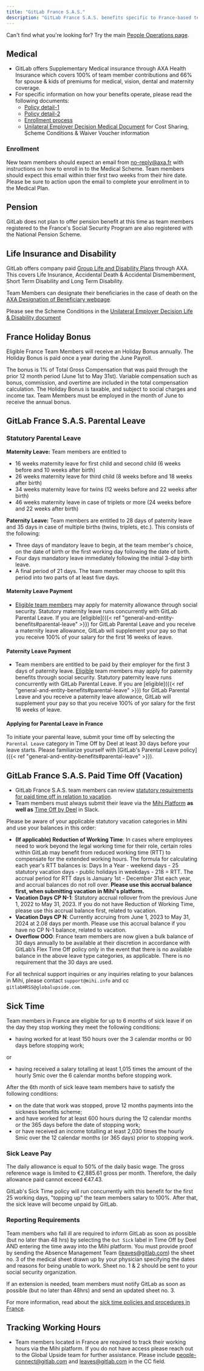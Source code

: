 ```yaml
---
title: "GitLab France S.A.S."
description: "GitLab France S.A.S. benefits specific to France-based team members."
---
```


Can't find what you're looking for? Try the main [People Operations page](/handbook/people-group/).

## Medical

- GitLab offers Supplementary Medical insurance through AXA Health Insurance which covers 100% of team member contributions and 66% for spouse & kids of premiums for medical, vision, dental and maternity coverage.
- For specific information on how your benefits operate, please read the following documents:
  - [Policy detail-1](https://drive.google.com/file/d/1xfkzQXwiITrhJ0HJk9K-eTtSjLEONiNB/view?usp=sharing)
  - [Policy detail-2](https://drive.google.com/file/d/1lKcSkHJKpOaJwVFUgCQDWgOHyFRkSib8/view?usp=sharing)
  - [Enrollment process](https://drive.google.com/file/d/11JmUP7lVhzyqO0QJGfEr4YpYLH7vbMb6/view?usp=sharing)
  - [Unilateral Employer Decision Medical Document](https://drive.google.com/file/d/1qPpQqg9WZsDaF8lxhXIc4tPEt5GbJc8R/view?usp=sharing) for Cost Sharing, Scheme Conditions & Waiver Voucher information

### Enrollment

New team members should expect an email from no-reply@axa.fr with instructions on how to enroll in to the Medical Scheme. Team members should expect this email within thier first two weeks from their hire date. Please be sure to action upon the email to complete your enrollment in to the Medical Plan.

## Pension

GitLab does not plan to offer pension benefit at this time as team members registered to the France's Social Security Program are also registered with the National Pension Scheme.

## Life Insurance and Disability

GitLab offers company paid [Group Life and Disability Plans](https://drive.google.com/file/d/1IiPEBog1hEK2FSuG-w8OIf6_pfo_vFAR/view?usp=sharing) through AXA. This covers Life Insurance, Accidental Death & Accidental Dismemberment, Short Term Disability and Long Term Disability.

Team Members can designate their beneficiaries in the case of death on the [AXA Designation of Beneficiary webpage](https://quijeprotege.fr/).

Please see the Scheme Conditions in the [Unilateral Employer Decision Life & Disability document](https://drive.google.com/file/d/1hL6c5ejtlI8te9uwKbRXBR_wCyc3GoAC/view?usp=sharing)

## France Holiday Bonus

Eligible France Team Members will receive an Holiday Bonus annually. The Holiday Bonus is paid once a year during the June Payroll.

The bonus is 1% of Total Gross Compensation that was paid through the prior 12 month period (June 1st to May 31st). Variable compensation such as bonus, commission, and overtime are included in the total compensation calculation.
The Holiday Bonus is taxable, and subject to social charges and income tax. Team Members must be employed in the month of June to receive the annual bonus.

## GitLab France S.A.S. Parental Leave

### Statutory Parental Leave

**Maternity Leave:** Team members are entitled to

- 16 weeks maternity leave for first child and second child (6 weeks before and 10 weeks after birth)
- 26 weeks maternity leave for third child (8 weeks before and 18 weeks after birth)
- 34 weeks maternity leave for twins (12 weeks before and 22 weeks after birth)
- 46 weeks maternity leave in case of triplets or more (24 weeks before and 22 weeks after birth)

**Paternity Leave:** Team members are entitled to 28 days of paternity leave and 35 days in case of multiple births (twins, triplets, etc.). This consists of the following:

- Three days of mandatory leave to begin, at the team member's choice, on the date of birth or the first working day following the date of birth.
- Four days mandatory leave immediately following the initial 3-day birth leave.
- A final period of 21 days. The team member may choose to split this period into two parts of at least five days.

#### Maternity Leave Payment

- [Eligible team members](https://www.ameli.fr/assure/remboursements/indemnites-journalieres/conge-maternite-salariee) may apply for maternity allowance through social security. Statutory maternity leave runs concurrently with GitLab Parental Leave. If you are [eligible]({{< ref "general-and-entity-benefits#parental-leave" >}}) for GitLab Parental Leave and you receive a maternity leave allowance, GitLab will supplement your pay so that you receive 100% of your salary for the first 16 weeks of leave.

#### Paternity Leave Payment

- Team members are entitled to be paid by their employer for the first 3 days of paternity leave. [Eligible](https://www.ameli.fr/assure/remboursements/indemnites-journalieres/conge-paternite-accueil-enfant) team members may apply for paternity benefits through social security. Statutory paternity leave runs concurrently with GitLab Parental Leave. If you are [eligible]({{< ref "general-and-entity-benefits#parental-leave" >}}) for GitLab Parental Leave and you receive a paternity leave allowance, GitLab will supplement your pay so that you receive 100% of yor salary for the first 16 weeks of leave.

#### Applying for Parental Leave in France

To initiate your parental leave, submit your time off by selecting the `Parental Leave` category in Time Off by Deel at least 30 days before your leave starts. Please familiarize yourself with [GitLab's Parental Leave policy]({{< ref "general-and-entity-benefits#parental-leave" >}}).

## GitLab France S.A.S. Paid Time Off (Vacation)

- GitLab France S.A.S. team members can review [statutory requirements for paid time off in relation to vacation](/handbook/paid-time-off/#gitlab-sas-france).
- Team members must always submit their leave via the [Mihi Platform](https://2.mihi.info/Account/Login?ReturnUrl=%2F) **as well as** [Time Off by Deel](/handbook/paid-time-off/#time-off-by-deel) in Slack.

Please be aware of your applicable statutory vacation categories in Mihi and use your balances in this order:

- **(If applicable) Reduction of Working Time**: In cases where employees need to work beyond the legal working time for their role, certain roles within GitLab may benefit from reduced working time (RTT) to compensate for the extended working hours. The formula for calculating each year's RTT balances is: Days In a Year - weekend days - 25 statutory vacation days - public holidays in weekdays - 218 = RTT. The accrual period for RTT days is January 1st - December 31st each year, and accrual balances do not roll over.  **Please use this accrual balance first, when submitting vacation in Mihi's platform.**
- **Vacation Days CP N-1**: Statutory accrual rollover from the previous June 1, 2022 to May 31, 2023. If you do not have Reduction of Working Time, please use this accrual balance first, related to vacation.
- **Vacation Days CP N**: Currently accruing from June 1, 2023  to May 31, 2024 at 2.08 days per month. Please use this accrual balance if you have no CP N-1 balance, related to vacation.
- **Overflow OOO**: France team members are now given a bulk balance of 30 days annually to be available at their discretion in accordance with GitLab’s Flex Time Off policy only in the event that there is no available balance in the above leave type categories, as applicable. There is no requirement that the 30 days are used.

For all technical support inquiries or any inquiries relating to your balances in Mihi, please contact `support@mihi.info` and cc `gitlabHRSS@globalupside.com`.

## Sick Time

Team members in France are eligible for up to 6 months of sick leave if on the day they stop working they meet the following conditions:

- having worked for at least 150 hours over the 3 calendar months or 90 days before stopping work;

or

- having received a salary totalling at least 1,015 times the amount of the hourly Smic over the 6 calendar months before stopping work.

After the 6th month of sick leave team members have to satisfy the following conditions:

- on the date that work was stopped, prove 12 months payments into the sickness benefits scheme;
- and have worked for at least 600 hours during the 12 calendar months or the 365 days before the date of stopping work;
- or have received an income totalling at least 2,030 times the hourly Smic over the 12 calendar months (or 365 days) prior to stopping work.

### Sick Leave Pay

The daily allowance is equal to 50% of the daily basic wage.  The gross reference wage is limited to €2,885.61 gross per month. Therefore, the daily allowance paid cannot exceed €47.43.

GitLab's Sick Time policy will run concurrently with this benefit for the first 25 working days, "topping up" the team members salary to 100%.  After that, the sick leave will become unpaid by GitLab.

### Reporting Requirements

Team members who fall ill are required to inform GitLab as soon as possible (but no later than 48 hrs) by selecting the `Out Sick` label in Time Off by Deel AND entering the time away into the Mihi platform. You must provide proof by sending the Absence Management Team (leaves@gitlab.com) the sheet no. 3 of the medical sheet drawn up by your physician specifying the dates and reasons for being unable to work. Sheet no. 1 & 2 should be sent to your social security organization.

If an extension is needed, team members must notify GitLab as soon as possible (but no later than 48hrs) and send an updated sheet no. 3.

For more information, read about the [sick time policies and procedures in France](https://ec.europa.eu/social/main.jsp?catId=1110&langId=en&intPageId=4535).

## Tracking Working Hours

- Team members located in France are required to track their working hours via the Mihi platform. If you do not have access please reach out to the Global Upside team for further assistance. Please include people-connect@gitlab.com and leaves@gitlab.com in the CC field.


